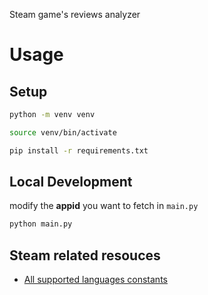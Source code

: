 Steam game's reviews analyzer

# Usage

## Setup

```bash
python -m venv venv

source venv/bin/activate

pip install -r requirements.txt
```

## Local Development

modify the **appid** you want to fetch in `main.py`

```bash
python main.py
```

## Steam related resouces

- [All supported languages constants](https://partner.steamgames.com/doc/store/localization)
